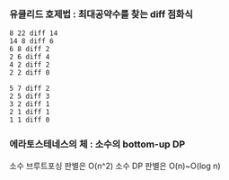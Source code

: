 ### 유클리드 호제법 : 최대공약수를 찾는 diff 점화식

```
8 22 diff 14
14 8 diff 6
6 8 diff 2
2 6 diff 4
4 2 diff 2
2 2 diff 0

5 7 diff 2
2 5 diff 3
3 2 diff 1
2 1 diff 1
1 1 diff 0
```

### 에라토스테네스의 체 : 소수의 bottom-up DP

소수 브루트포싱 판별은 O(n^2)
소수 DP 판별은 O(n)~O(log n)
